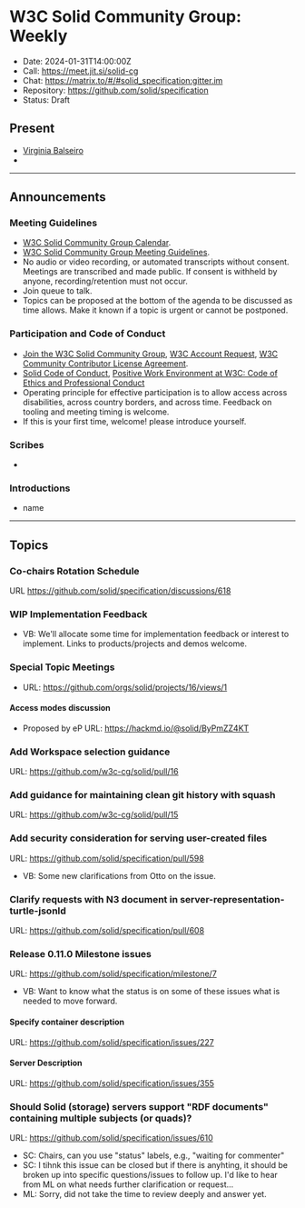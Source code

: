 # W3C Solid Community Group: Weekly

* Date: 2024-01-31T14:00:00Z
* Call: https://meet.jit.si/solid-cg
* Chat: https://matrix.to/#/#solid_specification:gitter.im
* Repository: https://github.com/solid/specification
* Status: Draft


## Present
* [Virginia Balseiro](https://virginiabalseiro.com/#me)
* 

---

## Announcements

### Meeting Guidelines
* [W3C Solid Community Group Calendar](https://www.w3.org/groups/cg/solid/calendar).
* [W3C Solid Community Group Meeting Guidelines](https://github.com/w3c-cg/solid/blob/main/meetings/README.md).
* No audio or video recording, or automated transcripts without consent. Meetings are transcribed and made public. If consent is withheld by anyone, recording/retention must not occur.
* Join queue to talk.
* Topics can be proposed at the bottom of the agenda to be discussed as time allows. Make it known if a topic is urgent or cannot be postponed.

### Participation and Code of Conduct
* [Join the W3C Solid Community Group](https://www.w3.org/community/solid/join), [W3C Account Request](http://www.w3.org/accounts/request), [W3C Community Contributor License Agreement](https://www.w3.org/community/about/agreements/cla/).
* [Solid Code of Conduct](https://github.com/solid/process/blob/main/code-of-conduct.md), [Positive Work Environment at W3C: Code of Ethics and Professional Conduct](https://www.w3.org/Consortium/cepc/)
* Operating principle for effective participation is to allow access across disabilities, across country borders, and across time. Feedback on tooling and meeting timing is welcome.
* If this is your first time, welcome! please introduce yourself.


### Scribes
* 

### Introductions
* name


---

## Topics

### Co-chairs Rotation Schedule
URL https://github.com/solid/specification/discussions/618

### WIP Implementation Feedback
* VB: We'll allocate some time for implementation feedback or interest to implement. Links to products/projects and demos welcome.

### Special Topic Meetings
* URL: https://github.com/orgs/solid/projects/16/views/1

#### Access modes discussion
* Proposed by eP
URL: https://hackmd.io/@solid/ByPmZZ4KT

### Add Workspace selection guidance
URL: https://github.com/w3c-cg/solid/pull/16

### Add guidance for maintaining clean git history with squash
URL: https://github.com/w3c-cg/solid/pull/15

### Add security consideration for serving user-created files
URL: https://github.com/solid/specification/pull/598
* VB: Some new clarifications from Otto on the issue.

### Clarify requests with N3 document in server-representation-turtle-jsonld
URL: https://github.com/solid/specification/pull/608

### Release 0.11.0 Milestone issues
URL: https://github.com/solid/specification/milestone/7
* VB: Want to know what the status is on some of these issues what is needed to move forward. 

#### Specify container description
URL: https://github.com/solid/specification/issues/227

#### Server Description
URL: https://github.com/solid/specification/issues/355

### Should Solid (storage) servers support "RDF documents" containing multiple subjects (or quads)?
URL: https://github.com/solid/specification/issues/610

* SC: Chairs, can you use "status" labels, e.g., "waiting for commenter"
* SC: I tihnk this issue can be closed but if there is anyhting, it should be broken up into specific questions/issues to follow up. I'd like to hear from ML on what needs further clarification or request...
* ML: Sorry, did not take the time to review deeply and answer yet. 

